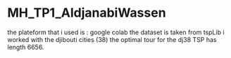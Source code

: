 # MH_TP1_AldjanabiWassen

the plateform that i used is : google colab 
the dataset is taken from tspLib i worked with the djibouti cities (38)
the optimal tour for the dj38 TSP  has length 6656.
